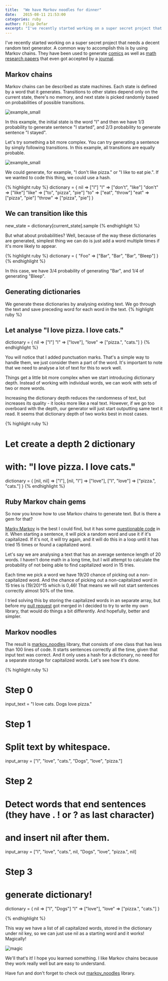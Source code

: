 ```yaml
---
title:  "We have Markov noodles for dinner"
date:   2015-08-11 21:53:00
categories: ruby
author: Filip Defar
excerpt: "I've recently started working on a super secret project that needs a decent random text generator."
---
```


I've recently started working on a super secret project that needs a decent random text generator. A common way to accomplish this is by using Markov chains. They have been used to generate [comics](http://joshmillard.com/garkov/)
as well as [math research papers](http://thatsmathematics.com/mathgen/) that even
got accepted by a [journal](http://thatsmathematics.com/blog/archives/102).

## Markov chains

Markov chains can be described as state machines. Each state is defined by a word that it generates. Transitions to other states depend only on the current state, there's no memory, and next state is picked randomly based on probabilities of possible transitions.

![example_small](/images/markov_noodles/example_small.png)

In this example, the initial state is the word "I" and then we have 1/3 probability to generate sentence "I started", and 2/3 probability to generate sentence "I stayed".

Let's try something a bit more complex. You can try generating a sentence by simply following transitions. In this example, all transitions are equally probable.

![example_small](/images/markov_noodles/example_big.png)

We could generate, for example, "I don't like pizza." or "I like to eat pie.".
If we wanted to code this thing, we could use a hash.

{% highlight ruby %}
dictionary = {
  nil => ["I"]
  "I" => ["don't", "like"]
  "don't" => ["like"]
  "like" => ["to", "pizza", "pie"]
  "to" => ["eat", "throw"]
  "eat" => ["pizza", "pie"]
  "throw" => ["pizza", "pie"]
}

## We can transition like this
new_state = dictionary[current_state].sample
{% endhighlight %}

But what about probabilities? Well, because of the way these dictionaries are generated, simplest thing we can do is just add a word multiple times if it's more likely to appear.

{% highlight ruby %}
dictionary = {
  "Foo" => ["Bar", "Bar", "Bar", "Bleep"]
}
{% endhighlight %}

In this case, we have 3/4 probability of generating "Bar", and 1/4 of generating "Bleep".

## Generating dictionaries

We generate these dictionaries by analysing existing text. We go through the text and save preceding word for each word in the text.
{% highlight ruby %}
## Let analyse "I love pizza. I love cats."
dictionary = {
  nil => ["I"]
  "I" => ["love"],
  "love" => ["pizza.", "cats."]
}
{% endhighlight %}

You will notice that I added punctuation marks. That's a simple way to handle them, we just consider them a part of the word.
It's important to note that we need to analyse a lot of text for this to work well.

Things get a little bit more complex when we start introducing dictionary depth. Instead of working with individual words, we can work with sets of two or more words.

Increasing the dictionary depth reduces the randomness of text, but increases its quality - it looks more like a real text. However, if we go too overboard with the depth, our generator will just start outputting same text it read. It seems that dictionary depth of two works best in most cases.

{% highlight ruby %}
# Let create a depth 2 dictionary
# with: "I love pizza. I love cats."
dictionary = {
  [nil, nil] => ["I"],
  [nil, "I"] => ["love"],
  ["I", "love"] => ["pizza.", "cats."]
}
{% endhighlight %}

## Ruby Markov chain gems

So now you know how to use Markov chains to generate text. But is there a gem for that?

[Marky Markov](https://github.com/zolrath/marky_markov) is the best I could find, but it has some [questionable code](https://github.com/zolrath/marky_markov/blob/master/lib/marky_markov/markov_sentence_generator.rb#L44) in it.
When starting a sentence, it will pick a random word and use it if it's capitalized. If it's not, it will try again, and it will do this in a loop until it has tried 15 times or found a capitalized word.

Let's say we are analysing a text that has an average sentence length of 20 words. I haven't done math in a long time, but I will attempt to calculate the probability of not being able to find capitalized word in 15 tries.

Each time we pick a word we have 19/20 chance of picking out a non-capitalized word. And the chance of picking out a non-capitalized word in 15 tries is (19/20)^15 which is 0,46! That means we will not start sentences correctly almost 50% of the time.

I tried solving this by storing the capitalized words in an separate array, but before my [pull request](https://github.com/zolrath/marky_markov/pull/6) got merged in I decided to try to write my own library, that would do things a bit differently. And hopefully, better and simpler.

## Markov noodles

The result is [markov_noodles](https://github.com/dabrorius/markov-noodles) library, that consists of one class that has less than 100 lines of code. It starts sentences correctly all the time, given that input text was correct. And it only uses a hash for a dictionary, no need for a separate storage for capitalized words. Let's see how it's done.

{% highlight ruby %}
# Step 0
input_text = "I love cats. Dogs love pizza."

# Step 1
# Split text by whitespace.

input_array = ["I", "love", "cats.", "Dogs", "love", "pizza."]

# Step 2
# Detect words that end sentences (they have . ! or ? as last character)
# and insert nil after them.

input_array = ["I", "love", "cats.", nil, "Dogs", "love", "pizza.", nil]

# Step 3
# generate dictionary!

dictionary = {
  nil => ["I", "Dogs"]
  "I" => ["love"],
  "love" => ["pizza.", "cats."]
}

{% endhighlight %}

This way we have a list of all capitalized words, stored in the dictionary under nil key, so we can just use nil as a starting word and it works! Magically!

![magic](/images/markov_noodles/magic.gif)

We'll that's it! I hope you learned something. I like Markov chains because they work really well but are easy to understand.

Have fun and don't forget to check out [markov_noodles](https://github.com/dabrorius/markov-noodles) library.
